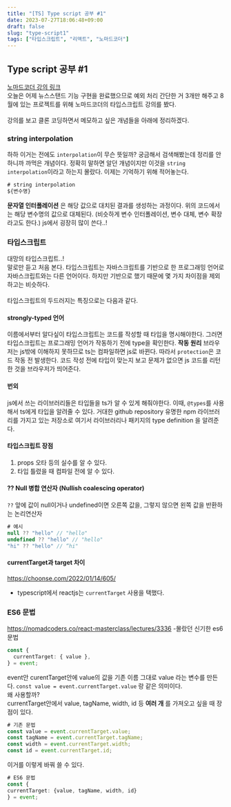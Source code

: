 ```yaml
---
title: "[TS] Type script 공부 #1"
date: 2023-07-27T18:06:48+09:00
draft: false
slug: "type-script1"
tags: ["타입스크립트", "리액트", "노마드코더"]
---
```


## Type script 공부 #1

[노마드코더 강의 링크](https://nomadcoders.co/react-masterclass/lobby)
<br>
오늘은 어제 뉴스스탠드 기능 구현을 완료했으므로 예외 처리 간단한 거 3개만 해주고 8월에 있는 프로젝트를 위해 노마드코더의 타입스크립트 강의를 봤다.
<br><br>
강의를 보고 클론 코딩하면서 메모하고 싶은 개념들을 아래에 정리하겠다.

### string interpolation

하하 이거는 전에도 `interpolation`이 무슨 뜻일까? 궁금해서 검색해봤는데 정리를 안하니까 까먹은 개념이다. 정확히 말하면 알던 개념이지만 이것을 `string interpolation`이라고 하는지 몰랐다. 이제는 기억하기 위해 적어놓는다.

```js
# string interpolation
${변수명}
```

**문자열 인터폴레이션** 은 해당 값으로 대치된 결과를 생성하는 과정이다. 위의 코드에서는 해당 변수명의 값으로 대체된다.
(비슷하게 변수 인터폴레이션, 변수 대체, 변수 확장라고도 한다.)
js에서 굉장히 많이 쓴다..!

### 타입스크립트

대망의 타입스크립트..!
<br>말로만 듣고 처음 본다. 타입스크립트는 자바스크립트를 기반으로 한 프로그래밍 언어로 자바스크립트와는 다른 언어이다. 하지만 기반으로 했기 때문에 몇 가지 차이점을 제외하고는 비슷하다.
<br><br>타입스크립트의 두드러지는 특징으로는 다음과 같다.

#### strongly-typed 언어

이름에서부터 알다싶이 타입스크립트는 코드를 작성할 때 타입을 명시해야한다. 그러면 타입스크립트는 프로그래밍 언어가 작동하기 전에 type을 확인한다.
**작동 원리**
브라우저는 js밖에 이해하지 못하므로 ts는 컴파일하면 js로 바뀐다. 따라서 `protection`은 코드 작동 전 발생한다. 코드 작성 전에 타입이 맞는지 보고 문제가 없으면 js 코드를 리턴한 것을 브라우저가 띄어준다.

#### 번외

js에서 쓰는 라이브러리들은 타입들을 ts가 알 수 있게 해줘야한다. 이때,
`@types`를 사용해서 ts에게 타입을 알려줄 수 있다. 거대한 github repository 유명한 npm 라이브러리를 가지고 있는 저장소로 여기서 라이브러리나 패키지의 type definition 을 알려준다.

#### 타입스크립트 장점

1. props 오타 등의 실수를 알 수 있다.
2. 타입 틀렸을 때 컴파일 전에 알 수 있다.

#### ?? Null 병합 연산자 (Nullish coalescing operator)

`??` 앞에 값이 null이거나 undefined이면 오른쪽 값을, 그렇지 않으면 왼쪽 값을 반환하는 논리연산자

```ts
# 예시
null ?? "hello" // "hello"
undefined ?? "hello" // "hello"
"hi" ?? "hello" // “hi"
```

#### currentTarget과 target 차이

https://choonse.com/2022/01/14/605/
<br>

- typescript에서 reactjs는 `currentTarget` 사용을 택했다.

### ES6 문법

https://nomadcoders.co/react-masterclass/lectures/3336 -몰랐던 신기한 es6 문법

```ts
const {
  currentTarget: { value },
} = event;
```

event안 curentTarget안에 value의 값을 기존 이름 그대로 value 라는 변수를 만든다.
`const value = event.currentTarget.value` 랑 같은 의미이다.
<br>왜 사용할까?
<br>currentTarget안에서 value, tagName, width, id 등 **여러 개** 를 가져오고 싶을 때 장점이 있다.

```ts
# 기존 문법
const value = event.currentTarget.value;
const tagName = event.currentTarget.tagName;
const width = event.currentTarget.width;
const id = event.currentTarget.id;
```

이거를 이렇게 바꿔 쓸 수 있다.

```ts
# ES6 문법
const {
currentTarget: {value, tagName, width, id}
} = event;
```
